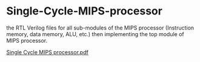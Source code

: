 # Single-Cycle-MIPS-processor
the RTL Verilog files for all sub-modules of the MIPS processor (Instruction memory, data memory, ALU, etc.) then implementing the top module of MIPS processor.

[Single Cycle MIPS processor.pdf](https://github.com/AmmarElmargawy/Single-Cycle-MIPS-processor/files/12851111/Single.Cycle.MIPS.processor.pdf)
